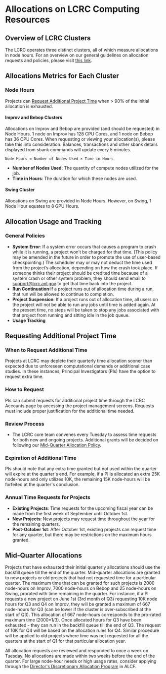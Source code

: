# Allocations on LCRC Computing Resources

## Overview of LCRC Clusters

The LCRC operates three distinct clusters, all of which measure allocations in node hours.
For an overview on our general guidelines on allocation requests and policies, please visit [this link](https://docs.lcrc.anl.gov/best-practices-and-policies/allocation-request-policy/).

## Allocations Metrics for Each Cluster

### Node Hours

Projects can [Request Additional Project Time](https://docs.lcrc.anl.gov/account-project-management/project-management/#mid-quarter-allocations) when > 90% of the initial allocation is exhausted.

#### Improv and Bebop Clusters

Allocations on Improv and Bebop are provided (and should be requested) in Node Hours. 1 node on Improv has 128 CPU Cores, and 1 node on Bebop has 36 CPU Cores. When requesting or viewing your allocation(s), please take this into consideration. Balances, transactions and other sbank details displayed from sbank commands will update every 5 minutes.

`Node Hours = Number of Nodes Used × Time in Hours`

- **Number of Nodes Used**: The quantity of compute nodes utilized for the job.
- **Time in Hours**: The duration for which these nodes are used.

#### Swing Cluster

Allocations on Swing are provided in Node Hours. However, on Swing, 1 Node Hour equates to 8 GPU Hours.

## Allocation Usage and Tracking

### General Policies

- **System Error**: If a system error occurs that causes a program to crash while it is running, a project won’t be charged for that time. (This policy may be amended in the future in order to promote the use of user-based checkpointing.) The scheduler may or may not deduct the time used from the project’s allocation, depending on how the crash took place. If someone thinks their project should be credited time because of a system crash or other system problem, they should send email to <support@lcrc.anl.gov> to get that time back into the project.
- **Run Continuation**:If a project runs out of allocation time during a run, that run will be allowed to continue to completion.
- **Project Suspension**: If a project runs out of allocation time, all users on the project will not be able to run any jobs until time is added again. At the present time, no steps will be taken to stop any jobs associated with that project from running and sitting idle in the job queue.
- **Usage Tracking**

## Requesting Additional Project Time

### When to Request Additional Time

Projects at LCRC may deplete their quarterly time allocation sooner than expected due to unforeseen computational demands or additional case studies. In these instances, Principal Investigators (PIs) have the option to request extra time.

### How to Request

PIs can submit requests for additional project time through the LCRC Accounts page by accessing the project management screens. Requests must include proper justification for the additional time needed.

### Review Process

- The LCRC core team convenes every Tuesday to assess time requests for both new and ongoing projects. Additional grants will be decided on following our [Mid-Quarter Allocation Policy](https://docs.lcrc.anl.gov/account-project-management/project-management/#mid-quarter-allocations).

### Expiration of Additional Time

PIs should note that any extra time granted but not used within the quarter will expire at the quarter's end. For example, if a PI is allocated an extra 25K node-hours and only utilizes 10K, the remaining 15K node-hours will be forfeited at the quarter's conclusion.

### Annual Time Requests for Projects

- **Existing Projects**: Time requests for the upcoming fiscal year can be made from the first week of September until October 1st.
- **New Projects**: New projects may request time throughout the year for the remaining quarters.
- **Post-October 1st**: After October 1st, existing projects can request time for any quarter, but there may be restrictions on the maximum hours granted.

## Mid-Quarter Allocations

Projects that have exhausted their initial quarterly allocations should use the backfill queue till the end of the quarter. Mid-quarter allocations are granted to new projects or old projects that had not requested time for a particular quarter.  The maximum time that can be granted for such projects is 2000 node-hours on Improv, 7000 node-hours on Bebop and 25 node-hours on Swing, prorated with time remaining in the quarter.  For instance, if a PI requests a new project on June 1st (3rd month of Q3) requesting 10K node hours for Q3 and Q4 on Improv, they will be granted a maximum of 667 node-hours for Q3 (can be lower if the cluster is over-subscribed at the start of Q3).  This allocation of 667 node-hours corresponds to the pro-rated maximum time (2000*1/3).  Once allocated hours for Q3 have been exhausted - they can run in the backfill queue till the end of Q3.  The request of 10K for Q4 will be based on the allocation rules for Q4.  Similar procedure will be applied to old projects where time was not requested for all the quarters at the start of Q1 for that particular allocation year.

All allocation requests are reviewed and responded to once a week on Tuesday.
No allocations are made within two weeks before the end of the quarter.  For large node-hour needs or high usage rates, consider applying through the [Director's Discretionary Allocation Program](https://www.alcf.anl.gov/science/directors-discretionary-allocation-program) in ALCF.